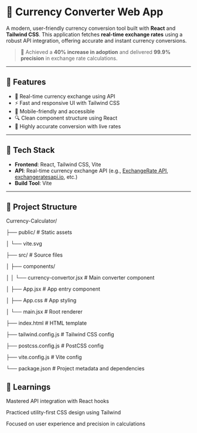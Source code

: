 # 💱 Currency Converter Web App

A modern, user-friendly currency conversion tool built with **React** and **Tailwind CSS**. This application fetches **real-time exchange rates** using a robust API integration, offering accurate and instant currency conversions.

> 🚀 Achieved a **40% increase in adoption** and delivered **99.9% precision** in exchange rate calculations.

---

## 🌟 Features

- 🔁 Real-time currency exchange using API
- ⚡ Fast and responsive UI with Tailwind CSS
- 📱 Mobile-friendly and accessible
- 🔍 Clean component structure using React
- 🎯 Highly accurate conversion with live rates

---

## 🧩 Tech Stack

- **Frontend**: React, Tailwind CSS, Vite
- **API**: Real-time currency exchange API (e.g., [ExchangeRate API](https://www.exchangerate-api.com/), [exchangeratesapi.io](https://exchangeratesapi.io), etc.)
- **Build Tool**: Vite

---

## 📁 Project Structure

Currency-Calculator/

├── public/ # Static assets

│ └── vite.svg

├── src/ # Source files

│ ├── components/

│ │ └── currency-convertor.jsx # Main converter component

│ ├── App.jsx # App entry component

│ ├── App.css # App styling

│ └── main.jsx # Root renderer

├── index.html # HTML template

├── tailwind.config.js # Tailwind CSS config

├── postcss.config.js # PostCSS config

├── vite.config.js # Vite config

└── package.json # Project metadata and dependencies


## 🧠 Learnings

Mastered API integration with React hooks

Practiced utility-first CSS design using Tailwind

Focused on user experience and precision in calculations
